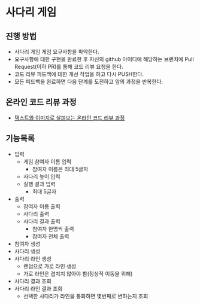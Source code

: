 # 사다리 게임
## 진행 방법
* 사다리 게임 게임 요구사항을 파악한다.
* 요구사항에 대한 구현을 완료한 후 자신의 github 아이디에 해당하는 브랜치에 Pull Request(이하 PR)를 통해 코드 리뷰 요청을 한다.
* 코드 리뷰 피드백에 대한 개선 작업을 하고 다시 PUSH한다.
* 모든 피드백을 완료하면 다음 단계를 도전하고 앞의 과정을 반복한다.

## 온라인 코드 리뷰 과정
* [텍스트와 이미지로 살펴보는 온라인 코드 리뷰 과정](https://github.com/nextstep-step/nextstep-docs/tree/master/codereview)

## 기능목록
* 입력
  * 게임 참여자 이름 입력
    * 참여자 이름은 최대 5글자
  * 사다리 높이 입력
  * 실행 결과 입력
    * 최대 5글자
* 출력
  * 참여자 이름 출력
  * 사다리 출력
  * 사다리 결과 출력
    * 참여자 한명씩 출력
    * 참여자 전체 출력
* 참여자 생성
* 사다리 생성
* 사다리 라인 생성
  * 랜덤으로 가로 라인 생성
  * 가로 라인은 겹치치 않아야 함(정상적 이동을 위해)
* 사다리 결과 조회
* 사다리 라인 결과 조회
  * 선택한 사다리가 라인을 통화하면 몇번째로 변하는지 조회